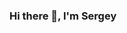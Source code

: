 ### Hi there 👋, I'm Sergey

<!--
**sergey-max-vin/sergey-max-vin** is a ✨ _special_ ✨ repository because its `README.md` (this file) appears on your GitHub profile.
## I'm a beginner web developer
Here are some ideas to get you started:

- 🔭 I’m currently working on ...
- 🌱 I’m currently learning ...
- 👯 I’m looking to collaborate on ...
- 🤔 I’m looking for help with ...
- 💬 Ask me about ...
- 📫 How to reach me: ...
- 😄 Pronouns: ...
- ⚡ Fun fact: ...
-->
